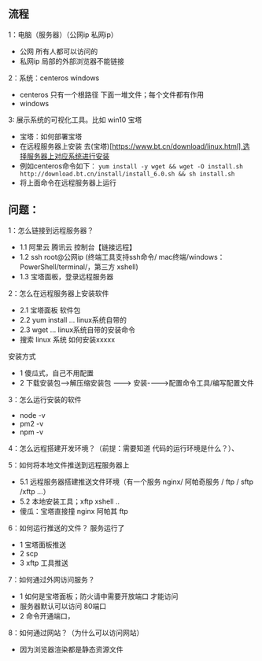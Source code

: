 ## 流程
1：电脑（服务器）（公网ip 私网ip）
  - 公网 所有人都可以访问的
  - 私网ip 局部的外部浏览器不能链接

2：系统：centeros  windows
  - centeros  只有一个根路径 下面一堆文件；每个文件都有作用
  - windows 

3: 展示系统的可视化工具。比如 win10  宝塔
  - 宝塔：如何部署宝塔
  - 在远程服务器上安装 去(宝塔)[https://www.bt.cn/download/linux.html],选择服务器上对应系统进行安装
  - 例如centeros命令如下： `yum install -y wget && wget -O install.sh http://download.bt.cn/install/install_6.0.sh && sh install.sh`
  - 将上面命令在远程服务器上运行

## 问题：
1：怎么链接到远程服务器？
- 1.1 阿里云 腾讯云 控制台【链接远程】
- 1.2 ssh root@公网ip  (终端工具支持ssh命令/ mac终端/windows：PowerShell/terminal/，第三方 xshell)
- 1.3 宝塔面板，登录远程服务器 

2：怎么在远程服务器上安装软件
 - 2.1 宝塔面板 软件包
 - 2.2 yum install ...  linux系统自带的
 - 2.3 wget ...       linux系统自带的安装命令
 - 搜索 linux 系统 如何安装xxxxx
 
 安装方式
 - 1 傻瓜式，自己不用配置
 - 2 下载安装包-->解压缩安装包 ---> 安装---->配置命令工具/编写配置文件

3：怎么运行安装的软件 
 - node -v
 - pm2 -v
 - npm -v


4：怎么远程搭建开发环境？（前提：需要知道 代码的运行环境是什么？）、

5：如何将本地文件推送到远程服务器上
- 5.1 远程服务器搭建推送文件环境（有一个服务 nginx/ 阿帕奇服务 / ftp / sftp /xftp  ...）
- 5.2 本地安装工具；xftp xshell ..
- 傻瓜：宝塔直接撞 nginx 阿帕其 ftp

6：如何运行推送的文件？ 服务运行了
 - 1 宝塔面板推送
 - 2 scp 
 - 3 xftp 工具推送


7：如何通过外网访问服务？
  - 1 如何是宝塔面板；防火请中需要开放端口 才能访问
  - 服务器默认可以访问 80端口
  - 2 命令开通端口，


8：如何通过网站？（为什么可以访问网站）
  - 因为浏览器渲染都是静态资源文件
